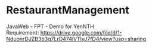 # RestaurantManagement
JavaWeb - FPT - Demo for YenNTH<br>
Requirement: https://drive.google.com/file/d/1-NduonrDJZB3b3q7LrD474iVTlyJ7fD4/view?usp=sharing
